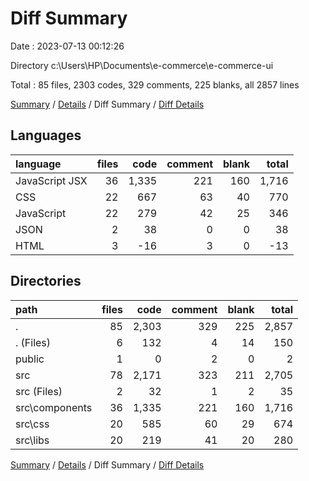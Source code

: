 # Diff Summary

Date : 2023-07-13 00:12:26

Directory c:\\Users\\HP\\Documents\\e-commerce\\e-commerce-ui

Total : 85 files,  2303 codes, 329 comments, 225 blanks, all 2857 lines

[Summary](results.md) / [Details](details.md) / Diff Summary / [Diff Details](diff-details.md)

## Languages
| language | files | code | comment | blank | total |
| :--- | ---: | ---: | ---: | ---: | ---: |
| JavaScript JSX | 36 | 1,335 | 221 | 160 | 1,716 |
| CSS | 22 | 667 | 63 | 40 | 770 |
| JavaScript | 22 | 279 | 42 | 25 | 346 |
| JSON | 2 | 38 | 0 | 0 | 38 |
| HTML | 3 | -16 | 3 | 0 | -13 |

## Directories
| path | files | code | comment | blank | total |
| :--- | ---: | ---: | ---: | ---: | ---: |
| . | 85 | 2,303 | 329 | 225 | 2,857 |
| . (Files) | 6 | 132 | 4 | 14 | 150 |
| public | 1 | 0 | 2 | 0 | 2 |
| src | 78 | 2,171 | 323 | 211 | 2,705 |
| src (Files) | 2 | 32 | 1 | 2 | 35 |
| src\\components | 36 | 1,335 | 221 | 160 | 1,716 |
| src\\css | 20 | 585 | 60 | 29 | 674 |
| src\\libs | 20 | 219 | 41 | 20 | 280 |

[Summary](results.md) / [Details](details.md) / Diff Summary / [Diff Details](diff-details.md)